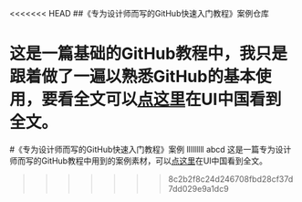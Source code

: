 <<<<<<< HEAD
##《专为设计师而写的GitHub快速入门教程》案例仓库

这是一篇基础的GitHub教程中，我只是跟着做了一遍以熟悉GitHub的基本使用，要看全文可以[点这里](http://www.ui.cn/project.php?id=20957)在UI中国看到全文。
=======
#《专为设计师而写的GitHub快速入门教程》案例
lllllllll
abcd
这是一篇专为设计师而写的GitHub教程中用到的案例素材，可以[点这里](http://www.ui.cn/project.php?id=20957)在UI中国看到全文。
>>>>>>> 8c2b2f8c24d246708fbd28cf37d7dd029e9a1dc9
